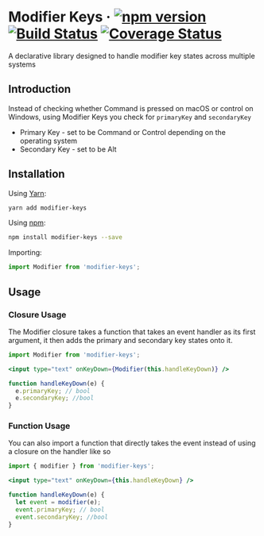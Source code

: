 # Modifier Keys &middot; [![npm version](https://img.shields.io/npm/v/modifier-keys.svg)](https://www.npmjs.com/package/modifier-keys) [![Build Status](https://travis-ci.org/applitools/modifier-keys.svg?branch=master)](https://travis-ci.org/applitools/modifier-keys) [![Coverage Status](https://img.shields.io/codecov/c/github/applitools/modifier-keys.svg)](https://codecov.io/gh/applitools/modifier-keys)  
A declarative library designed to handle modifier key states across multiple systems

## Introduction
Instead of checking whether Command is pressed on macOS or control on Windows, using Modifier Keys you check for `primaryKey` and `secondaryKey`

- Primary Key - set to be Command or Control depending on the operating system
- Secondary Key - set to be Alt

## Installation

Using [Yarn](https://yarnpkg.com/):  
```sh
yarn add modifier-keys
```

Using [npm](https://www.npmjs.com/):
```sh
npm install modifier-keys --save
```

Importing:
```js
import Modifier from 'modifier-keys';
```

## Usage
### Closure Usage
The Modifier closure takes a function that takes an event handler as its first argument, it then adds the primary and secondary key states onto it.

```jsx
import Modifier from 'modifier-keys';

<input type="text" onKeyDown={Modifier(this.handleKeyDown)} />

function handleKeyDown(e) {
  e.primaryKey; // bool
  e.secondaryKey; //bool
}
```

### Function Usage
You can also import a function that directly takes the event instead of using a closure on the handler like so

```jsx
import { modifier } from 'modifier-keys';

<input type="text" onKeyDown={this.handleKeyDown} />

function handleKeyDown(e) {
  let event = modifier(e);
  event.primaryKey; // bool
  event.secondaryKey; //bool
}
```
